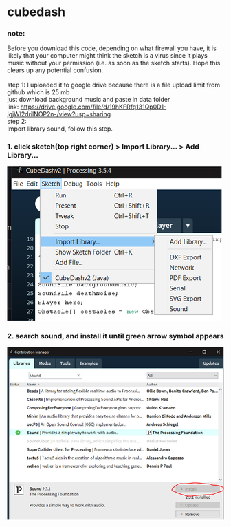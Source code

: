 # cubedash
### note:
Before you download this code, depending on what firewall you have, it is likely that your computer might think the sketch is a virus since it plays music without your permission (i.e. as soon as the sketch starts). Hope this clears up any potential confusion.
</br>
</br> step 1:
I uploaded it to google drive because there is a file upload limit from github which is 25 mb
</br>just download background music and paste in data folder
</br>link: https://drive.google.com/file/d/19hKFRfq131Qp0D1-lgjWl2drilNOP2n-/view?usp=sharing
</br>step 2:
</br>Import library sound, follow this step.
### 1. click sketch(top right corner) > Import Library... > Add Library...
![](https://raw.githubusercontent.com/adefiqri12/cubedash/main/how_to_import_library_sound_1.png)
### 2. search sound, and install it until green arrow symbol appears 
![](https://raw.githubusercontent.com/adefiqri12/cubedash/main/how_to_import_library_sound_2.PNG)
